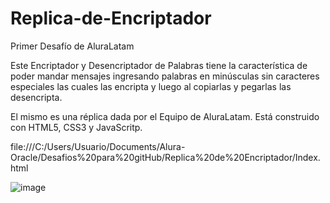 # Replica-de-Encriptador
Primer Desafío de AluraLatam

Este Encriptador y Desencriptador de Palabras tiene la característica de poder mandar mensajes ingresando palabras en minúsculas sin caracteres especiales las cuales las 
encripta y luego al copiarlas y pegarlas las desencripta. 

El mismo es una réplica dada por el Equipo de AluraLatam. Está construido con HTML5, CSS3 y JavaScritp. 

file:///C:/Users/Usuario/Documents/Alura-Oracle/Desafios%20para%20gitHub/Replica%20de%20Encriptador/Index.html

![image](https://user-images.githubusercontent.com/106987139/194191937-75bc5f96-a0a0-48e2-a1d9-803f79c30e12.png)
